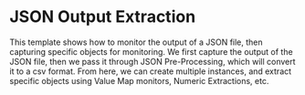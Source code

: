 <strong>JSON Output Extraction</strong>
====================================================
This template shows how to monitor the output of a JSON file, then capturing specific objects for monitoring. We first capture the output of the JSON file, then we pass it through JSON Pre-Processing, which will convert it to a csv format. From here, we can create multiple instances, and extract specific objects using Value Map monitors, Numeric Extractions, etc.
